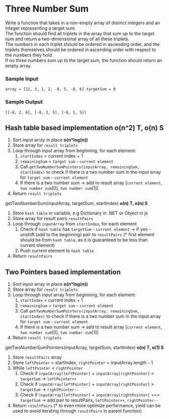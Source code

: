 # Three Number Sum

Write a function that takes in a non-empty array of distinct integers and an integer representing a target sum.  
The function should find all triplets in the array that sum up to the target sum and return a two-dimensional array of all these triplets.  
The numbers in each triplet should be ordered in ascending order, and the triplets themselves should be ordered in ascending order with respect to the numbers they hold.  
If no three numbers sum up to the target sum, the function should return an empty array. 

### Sample Input 
```
array = [12, 3, 1, 2, -6, 5, -8, 6] targetSum = 0 
```

### Sample Output 
```
[[-8, 2, 6], [-8, 3, 5], [-6, 1, 5]]
```

## Hash table based implementation o(n^2) T, o(n) S

1. Sort input array in place **o(n*log(n))**
2. Store array for `result triplets`
3. Loop through input array from beginning, for each element:
   1. `startIndex` = current index + 1 
   2. `remainingSum` = `target sum` - `current element`
   3. Call `getTwoNumberSumPointers(inputArray, remainingSum, startIndex)` to check if there is a two number sum in the input array for `target sum` - `current element`
   4. If there is a two number sum -> add to result array [`current element`, `two number sum`[0], `two number sum`[1]]
4. Return `result triplets` 

getTwoNumberSum(inputArray, targetSum, startIndex) **o(n) T, o(n) S**
1. Store `hash table` in variable, e.g Dictionary<T> in .NET or Object in js
2. Store array for result pairs `resultPairs`
3. Loop through `inputArray` from `startIndex`, for each element
   1. Check if `hash table` has `targetSum` - `current element` -> if yes - unshift (add to the beginning) pair to `resultPairs` (* first element should be from `hash table`, as it is guaranteed to be less than current element)
   2. Push current element to `hash table`
4. Return `resultPairs`

## Two Pointers based implementation

1. Sort input array in place **o(n*log(n))**
2. Store array for `result triplets`
3. Loop through input array from beginning, for each element:
   1. `startIndex` = current index + 1 
   2. `remainingSum` = `target sum` - `current element`
   3. Call `getTwoNumberSumPointers(inputArray, remainingSum, startIndex)` to check if there is a two number sum in the input array for `target sum` - `current element`
   4. If there is a two number sum -> add to result array [`current element`, `two number sum`[0], `two number sum`[1]]
4. Return `result triplets` 


getTwoNumberSumPointers(inputArray, targetSum, startIndex) **o(n) T, o(1) S**
1. Store `resultPairs` array
2. Store `leftPointer` = startIndex, `rightPointer` = inputArray.length - 1
3. While `leftPointer` < `rightPointer`
   1. Check if `inputArray[leftPointer]` + `inputArray[rightPointer]` < `targetSum` -> `leftPointer++`
   2. Check if `inputArray[leftPointer]` + `inputArray[rightPointer]` > `targetSum` -> `rightPointer--`
   3. Check if `inputArray[leftPointer]` + `inputArray[rightPointer]` === `targetSum` -> add pair to resultPairs,  `leftPointer++`, `rightPointer--`
4. Return `resultPairs` (* to even more optimize performance, yield can be used to avoid iterating through `resultPairs` in parent function)